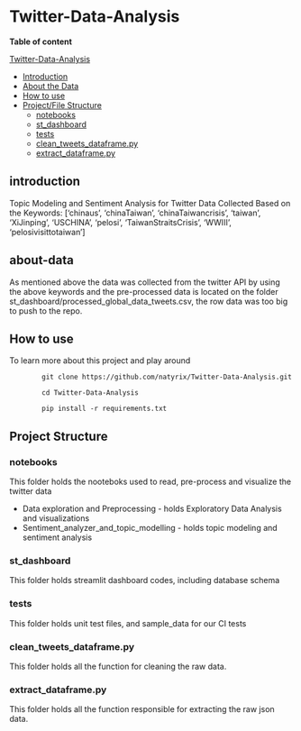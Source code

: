 # Twitter-Data-Analysis

**Table of content**

 [Twitter-Data-Analysis](#Twitter-Data-Analysis)
  - [Introduction](#introduction)
  - [About the Data](#about-data)
  - [How to use](#How-to-use)
  - [Project/File Structure](#project-structure)
    - [notebooks](#notebooks)
    - [st_dashboard](#dashboard)
    - [tests](#tests)
    - [clean_tweets_dataframe.py](#clean_tweets_dataframe)
    - [extract_dataframe.py](#extract_dataframe.py)



## introduction

<p>
Topic Modeling and Sentiment Analysis for Twitter Data Collected Based on the Keywords:
[‘chinaus’, ‘chinaTaiwan’, ‘chinaTaiwancrisis’, ‘taiwan’, ‘XiJinping’, ‘USCHINA’, ‘pelosi’, ‘TaiwanStraitsCrisis’, ‘WWIII’, ‘pelosivisittotaiwan’] 
</p>

## about-data
<p>
As mentioned above the data was collected from the twitter API by using the above keywords and the pre-processed data is located on the folder st_dashboard/processed_global_data_tweets.csv, the row data was too big to push to the repo.
</p>

## How to use

To learn more about this project and play around 
        
            git clone https://github.com/natyrix/Twitter-Data-Analysis.git

            cd Twitter-Data-Analysis

            pip install -r requirements.txt
        
  
## Project Structure

### notebooks 
This folder holds the nooteboks used to read, pre-process and visualize the twitter data 
- Data exploration and Preprocessing - holds Exploratory Data Analysis and visualizations
- Sentiment_analyzer_and_topic_modelling - holds topic modeling and sentiment analysis
### st_dashboard 
This folder holds streamlit dashboard codes, including database schema
### tests
This folder holds unit test files, and sample_data for our CI tests
### clean_tweets_dataframe.py
This folder holds all the function for cleaning the raw data. 
### extract_dataframe.py
This folder holds all the function responsible for extracting the raw json data.

